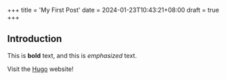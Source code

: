 +++
title = 'My First Post'
date = 2024-01-23T10:43:21+08:00
draft = true
+++
## Introduction

This is **bold** text, and this is *emphasized* text.

Visit the [Hugo](https://gohugo.io) website!
